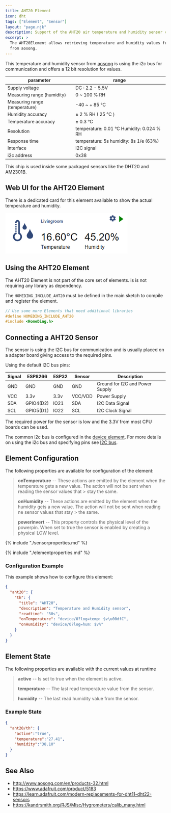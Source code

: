```yaml
---
title: AHT20 Element
icon: dht
tags: ["Element", "Sensor"]
layout: "page.njk"
description: Support of the AHT20 air temperature and humidity sensor chips.
excerpt: >
  The AHT20Element allows retrieving temperature and humidity values from the AHT20 sensors
  from aosong.
---
```


This temperature and humidity sensor from [aosong](http://www.aosong.com/)
is using the i2c bus for communication and offers a 12 bit resolution for values.

| parameter                     | range                                     |
| ----------------------------- | ----------------------------------------- |
| Supply voltage                | DC : 2.2 - 5.5V                           |
| Measuring range (humidity)    | 0 ~ 100 % RH                              |
| Measuring range (temperature) | -40 ~ + 85 °C                             |
| Humidity accuracy             | ± 2 % RH ( 25 °C )                        |
| Temperature accuracy          | ± 0.3 °C                                  |
| Resolution                    | temperature: 0.01 °C Humidity: 0.024 % RH |
| Response time                 | temperature: 5s humidity: 8s 1/e (63%)    |
| Interface                     | I2C signal                                |
| i2c address                   | 0x38                                      |

This chip is used inside some packaged sensors like the DHT20 and AM2301B.


## Web UI for the AHT20 Element

There is a dedicated card for this element available to show the actual temperature and humidity.

![T/H Sensor UI](/elements/dhtui.png)


## Using the AHT20 Element

The AHT20 Element is not part of the core set of elements. is is not requiring any library as dependency.

The `HOMEDING_INCLUDE_AHT20` must be defined in the main sketch to compile and register the element.

``` cpp
// Use some more Elements that need additional libraries
#define HOMEDING_INCLUDE_AHT20
#include <HomeDing.h>
```

## Connecting a AHT20 Sensor

The sensor is using the I2C bus for communication and is usually placed on a adapter board
giving access to the required pins.

Using the default I2C bus pins:

| Signal                               | ESP8266   | ESP32 | Sensor  | Description                     |
| ------------------------------------ | --------- | ----- | ------- | ------------------------------- |
| <span class="gpio black">GND</span>  | GND       | GND   | GND     | Ground for I2C and Power Supply |
| <span class="gpio red">VCC</span>    | 3.3v      | 3.3v  | VCC/VDD | Power Supply                    |
| <span class="gpio blue">SDA</span>   | GPIO4(D2) | IO21  | SDA     | I2C Data Signal                 |
| <span class="gpio yellow">SCL</span> | GPIO5(D1) | IO22  | SCL     | I2C Clock Signal                |

The required power for the sensor is low and the 3.3V from most CPU boards can be used.

The common i2c bus is configured in the [device element](/elements/device.md).
For more details on using the i2c bus and specifying pins see [I2C bus](/dev/i2c.md).


## Element Configuration

<object data="/element.svg?aht20" type="image/svg+xml"></object>

The following properties are available for configuration of the element:

> **onTemperature** -- These actions are emitted by the element when the temperature gets a new value.
> The action will not be sent when reading the sensor values that > stay the same.
>
> **onHumidity** -- These actions are emitted by the element when the humidity gets a new value. 
> The action will not be sent when reading ne sensor values that stay > the same.
>
> **powerinvert** -- This property controls the physical level of the powerpin. When set to true the sensor is enabled by creating a physical LOW level.

{% include "./sensorproperties.md" %}

{% include "./elementproperties.md" %}


### Configuration Example

This example shows how to configure this element:

``` json
{
  "aht20": {
    "th": {
      "title": "AHT20",
      "description": "Temperature and Humidity sensor",
      "readtime": "30s",
      "onTemperature": "device/0?log=temp: $v\u00dfC",
      "onHumidity": "device/0?log=hum: $v%"
    }
  }
}
```


## Element State

The following properties are available with the current values at runtime

> **active** -- Is set to true when the element is active.
>
> **temperature** -- The last read temperature value from the sensor.
>
> **humidity** -- The last read humidity value from the sensor.


### Example State

``` json
{
  "aht20/th": {
    "active":"true",
    "temperature":"27.41",
    "humidity":"38.10"
  }
}
```


## See Also

* <http://www.aosong.com/en/products-32.html>
* <https://www.adafruit.com/product/5183>
* <https://learn.adafruit.com/modern-replacements-for-dht11-dht22-sensors>
* <https://kandrsmith.org/RJS/Misc/Hygrometers/calib_many.html>
